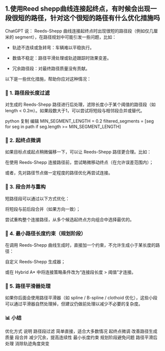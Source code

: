 ## 1.使用Reed shepp曲线连接起终点，有时候会出现一段很短的路径，针对这个很短的路径有什么优化措施吗


ChatGPT 说：
Reeds-Shepp 曲线连接起终点时出现很短的路径段（例如仅几厘米的 segment），在路径规划中可能引发一些问题，比如：

- 轨迹不连续或急转弯：车辆难以平稳执行。

- 数值不稳定：路径平滑处理或轨迹跟踪时效果变差。

- 冗余路径段：对最终路径质量没有贡献。

以下是一些优化措施，帮助你应对这种情况：

### 🧠 1. 路径段长度过滤
对生成的 Reeds-Shepp 路径进行后处理，滤除长度小于某个阈值的路径段（如 length < 0.2m）。如果段数大于1，可以尝试将短段与相邻段合并或替代。

python
复制
编辑
MIN_SEGMENT_LENGTH = 0.2
filtered_segments = [seg for seg in path if seg.length >= MIN_SEGMENT_LENGTH]
### 🔄 2. 起终点微调
如果目标点或起点稍微偏移一下，可以让 Reeds-Shepp 路径更合理。比如：

在使用 Reeds-Shepp 连接路径前，尝试略微移动终点（在允许误差范围内）；

或者，先对路径节点做一定程度的路径优化再尝试连接。

### 🧩 3. 段合并与重构
短路径段可以通过以下方式优化：

将短段与前后段合并（如果方向一致）；

尝试重构整个连接路径，从多个候选起终点方向组合中选择最优的。

### 🚗 4. 最小路径长度约束（规划阶段）
在调用 Reeds-Shepp 曲线生成时，直接加一个约束，不允许生成小于某长度的路径：

自定义 Reeds-Shepp 生成器；

或在 Hybrid A* 中将连接策略条件改为“连接段长度 > 阈值”才连接。

### 🧹 5. 路径平滑器处理
如果你后面会使用路径平滑器（如 spline / B-spline / clothoid 优化），这些小段可以通过平滑器自然处理掉，但建议仍做前处理以减少不必要的复杂度。

### 📊 小结

优化方式	说明
路径段过滤	简单直接，适合大多数情况
起终点微调	改善路径生成质量
段合并	减少冗余，提高连续性
最小长度约束	规划阶段避免问题
路径平滑后处理	消除轨迹角度突变


